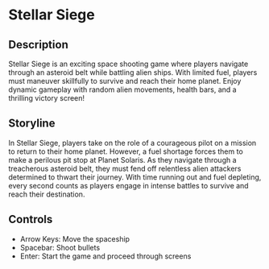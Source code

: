 # Stellar Siege

## Description
Stellar Siege is an exciting space shooting game where players navigate through an asteroid belt while battling alien ships. With limited fuel, players must maneuver skillfully to survive and reach their home planet. Enjoy dynamic gameplay with random alien movements, health bars, and a thrilling victory screen!

## Storyline
In Stellar Siege, players take on the role of a courageous pilot on a mission to return to their home planet. However, a fuel shortage forces them to make a perilous pit stop at Planet Solaris. As they navigate through a treacherous asteroid belt, they must fend off relentless alien attackers determined to thwart their journey. With time running out and fuel depleting, every second counts as players engage in intense battles to survive and reach their destination.

## Controls
- Arrow Keys: Move the spaceship
- Spacebar: Shoot bullets
- Enter: Start the game and proceed through screens

